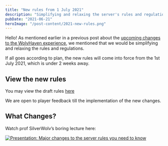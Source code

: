 ```yaml
---
title: "New rules from 1 July 2021"
description: "Simplifying and relaxing the server's rules and regulations"
pubDate: "2021-06-21"
heroImage: "/post-content/2021-new-rules.png"
---
```


Hello! As mentioned earlier in a previous post about the [upcoming changes to the WolvHaven experience](/news/2021-06-14-changes-server-experience), we mentioned that we would be simplifying and relaxing the rules and regulations.

If all goes according to plan, the new rules will come into force from the 1st July 2021, which is under 2 weeks away.

## View the new rules

You may view the draft rules [here](https://docs.google.com/document/d/19VFOn55_cTIcSmDWYTzYA-rvLrf0BFXXeCwevavKg5s/edit?tab=t.0)

We are open to player feedback till the implementation of the new changes.

## What Changes?

Watch prof SilverWolv’s boring lecture here:

[![Presentation: Major changes to the server rules you need to know](/post-content/2021-new-rules-video.png)](https://www.youtube.com/watch?v=KW0MFm6UsL4 "Presentation: Major changes to the server rules you need to know")